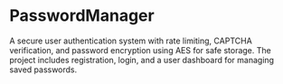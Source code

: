 # PasswordManager
A secure user authentication system with rate limiting, CAPTCHA verification, and password encryption using AES for safe storage. The project includes registration, login, and a user dashboard for managing saved passwords.
